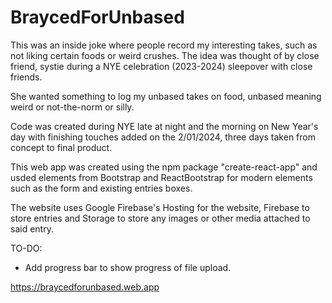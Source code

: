 # BraycedForUnbased

This was an inside joke where people record my interesting takes, such as not liking certain foods or weird crushes. The idea was thought of by close friend, systie during a NYE celebration (2023-2024) sleepover with close friends.

She wanted something to log my unbased takes on food, unbased meaning weird or not-the-norm or silly.

Code was created during NYE late at night and the morning on New Year's day with finishing touches added on the 2/01/2024, three days taken from concept to final product.

This web app was created using the npm package "create-react-app" and usded elements from Bootstrap and ReactBootstrap for modern elements such as the form and existing entries boxes.

The website uses Google Firebase's Hosting for the website, Firebase to store entries and Storage to store any images or other media attached to said entry.

TO-DO:

- Add progress bar to show progress of file upload.

https://braycedforunbased.web.app
